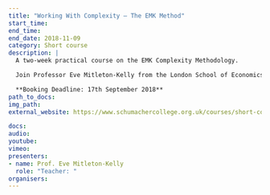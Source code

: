 ```yaml
---
title: "Working With Complexity – The EMK Method"
start_time: 
end_time: 
end_date: 2018-11-09
category: Short course
description: |
  A two-week practical course on the EMK Complexity Methodology.

  Join Professor Eve Mitleton-Kelly from the London School of Economics (LSE) and Cambridge University, for this two-week training in addressing complex organisational, societal and global issues. Eve has worked for over 20 years in both the public and private sectors, advised the United Nations, European Commission, five government administrations and many organisations in the EMK Complexity Methodology for working with complex problems. This is a rare residential opportunity to train with her.

  **Booking Deadline: 17th September 2018**
path_to_docs: 
img_path: 
external_website: https://www.schumachercollege.org.uk/courses/short-courses/emk-method

docs: 
audio: 
youtube: 
vimeo: 
presenters: 
- name: Prof. Eve Mitleton-Kelly
  role: "Teacher: "
organisers: 
---
```

